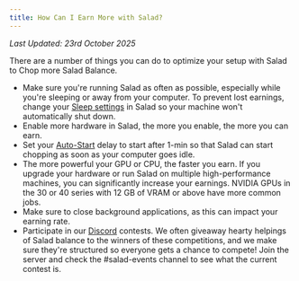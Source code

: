 ```yaml
---
title: How Can I Earn More with Salad?
---
```


_Last Updated: 23rd October 2025_

There are a number of things you can do to optimize your setup with Salad to Chop more Salad Balance.

- Make sure you're running Salad as often as possible, especially while you're sleeping or away from your computer. To
  prevent lost earnings, change your [Sleep settings](/docs/guides/using-salad/how-to-disable-sleep-mode) in Salad so
  your machine won't automatically shut down.
- Enable more hardware in Salad, the more you enable, the more you can earn.
- Set your [Auto-Start](/docs/guides/using-salad/salad-app-settings#auto-start) delay to start after 1-min so that Salad
  can start chopping as soon as your computer goes idle.
- The more powerful your GPU or CPU, the faster you earn. If you upgrade your hardware or run Salad on multiple
  high-performance machines, you can significantly increase your earnings. NVIDIA GPUs in the 30 or 40 series with 12 GB
  of VRAM or above have more common jobs.
- Make sure to close background applications, as this can impact your earning rate.
- Participate in our [Discord](http://discord.gg/salad) contests. We often giveaway hearty helpings of Salad balance to
  the winners of these competitions, and we make sure they're structured so everyone gets a chance to compete! Join the
  server and check the #salad-events channel to see what the current contest is.
